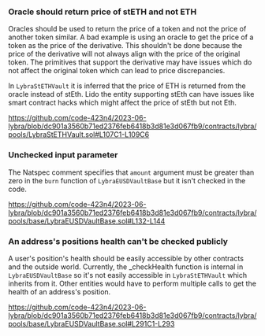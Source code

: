 ### Oracle should return price of stETH and not ETH
Oracles should be used to return the price of a token and not the price of another token similar. A bad example is using an oracle to get the price of a token as the price of the derivative. This shouldn't be done because the price of the derivative will not always align with the price of the original token. The primitives that support the derivative may have issues which do not affect the original token which can lead to price discrepancies.

In `LybraStETHVault` it is inferred that the price of ETH is returned from the oracle instead of stEth. Lido the entity supporting stEth can have issues like smart contract hacks which might affect the price of stEth but not Eth. 

https://github.com/code-423n4/2023-06-lybra/blob/dc901a3560b71ed2376feb6418b3d81e3d067fb9/contracts/lybra/pools/LybraStETHVault.sol#L107C1-L109C6

### Unchecked input parameter
The Natspec comment specifies that `amount` argument must be greater than zero in the `burn` function of `LybraEUSDVaultBase` but it isn't checked in the code. 

https://github.com/code-423n4/2023-06-lybra/blob/dc901a3560b71ed2376feb6418b3d81e3d067fb9/contracts/lybra/pools/base/LybraEUSDVaultBase.sol#L132-L144

### An address's positions health can't be checked publicly
A user's position's health should be easily accessible by other contracts and the outside world. Currently, the _checkHealth function is internal in `LybraEUSDVaultBase` so it's not easily accessible in `LybraStETHVault` which inherits from it. Other entities would have to perform multiple calls to get the health of an address's position.

https://github.com/code-423n4/2023-06-lybra/blob/dc901a3560b71ed2376feb6418b3d81e3d067fb9/contracts/lybra/pools/base/LybraEUSDVaultBase.sol#L291C1-L293

